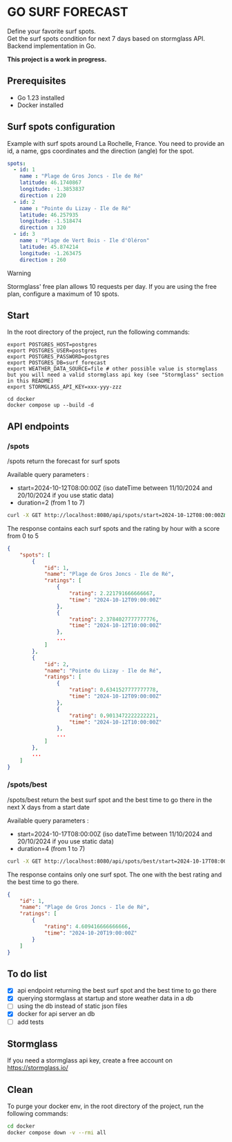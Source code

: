 # GO SURF FORECAST

Define your favorite surf spots.\
Get the surf spots condition for next 7 days based on stormglass API.\
Backend implementation in Go.

**This project is a work in progress.**

## Prerequisites
- Go 1.23 installed
- Docker installed

## Surf spots configuration
Example with surf spots around La Rochelle, France.
You need to provide an id, a name, gps coordinates and the direction (angle) for the spot.

```yaml
spots:
  - id: 1
    name : "Plage de Gros Joncs - Ile de Ré"
    latitude: 46.1740867
    longitude: -1.3853837
    direction : 220
  - id: 2
    name : "Pointe du Lizay - Ile de Ré"
    latitude: 46.257935
    longitude: -1.518474
    direction : 320
  - id: 3
    name : "Plage de Vert Bois - Ile d'Oléron"
    latitude: 45.874214
    longitude: -1.263475
    direction : 260
```

> [!WARNING]
> Stormglass' free plan allows 10 requests per day. If you are using the free plan, configure a maximum of 10 spots.

## Start
In the root directory of the project, run the following commands:

```
export POSTGRES_HOST=postgres
export POSTGRES_USER=postgres
export POSTGRES_PASSWORD=postgres
export POSTGRES_DB=surf_forecast
export WEATHER_DATA_SOURCE=file # other possible value is stormglass but you will need a valid stormglass api key (see "Stormglass" section in this README)
export STORMGLASS_API_KEY=xxx-yyy-zzz

cd docker
docker compose up --build -d
```

## API endpoints

### /spots
/spots return the forecast for surf spots

Available query parameters :
- start=2024-10-12T08:00:00Z (iso dateTime between 11/10/2024 and 20/10/2024 if you use static data)
- duration=2 (from 1 to 7)

```sh
curl -X GET http://localhost:8080/api/spots/start=2024-10-12T08:00:00Z&duration=2
```

The response contains each surf spots and the rating by hour with a score from 0 to 5

```json
{
    "spots": [
        {
            "id": 1,
            "name": "Plage de Gros Joncs - Ile de Ré",
            "ratings": [
                {
                    "rating": 2.221791666666667,
                    "time": "2024-10-12T09:00:00Z"
                },
                {
                    "rating": 2.3784027777777776,
                    "time": "2024-10-12T10:00:00Z"
                },
                ...
            ]
        },
        {
            "id": 2,
            "name": "Pointe du Lizay - Ile de Ré",
            "ratings": [
                {
                    "rating": 0.6341527777777778,
                    "time": "2024-10-12T09:00:00Z"
                },
                {
                    "rating": 0.9013472222222221,
                    "time": "2024-10-12T10:00:00Z"
                },
                ...
            ]
        },
        ...     
    ]
}
```

### /spots/best
/spots/best return the best surf spot and the best time to go there in the next X days from a start date

Available query parameters :
- start=2024-10-17T08:00:00Z (iso dateTime between 11/10/2024 and 20/10/2024 if you use static data)
- duration=4 (from 1 to 7)

```sh
curl -X GET http://localhost:8080/api/spots/best/start=2024-10-17T08:00:00Z&duration=4
```

The response contains only one surf spot. The one with the best rating and the best time to go there.

```json
{
    "id": 1,
    "name": "Plage de Gros Joncs - Ile de Ré",
    "ratings": [
        {
            "rating": 4.609416666666666,
            "time": "2024-10-20T19:00:00Z"
        }
    ]
}
```


## To do list
- [x] api endpoint returning the best surf spot and the best time to go there
- [x] querying stormglass at startup and store weather data in a db
- [ ] using the db instead of static json files
- [x] docker for api server an db
- [ ] add tests

## Stormglass
If you need a stormglass api key, create a free account on https://stormglass.io/


## Clean
To purge your docker env, in the root directory of the project, run the following commands:

```sh
cd docker
docker compose down -v --rmi all
```